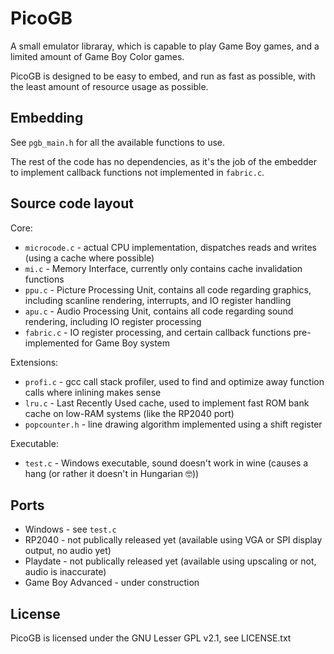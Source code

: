 # PicoGB

A small emulator libraray, which is capable to play Game Boy games, and a limited amount of Game Boy Color games.

PicoGB is designed to be easy to embed, and run as fast as possible, with the least amount of resource usage as possible.

## Embedding

See `pgb_main.h` for all the available functions to use.

The rest of the code has no dependencies, as it's the job of the embedder to implement callback functions not implemented in `fabric.c`.

## Source code layout

Core:
- `microcode.c` - actual CPU implementation, dispatches reads and writes (using a cache where possible)
- `mi.c` - Memory Interface, currently only contains cache invalidation functions
- `ppu.c` - Picture Processing Unit, contains all code regarding graphics, including scanline rendering, interrupts, and IO register handling
- `apu.c` - Audio Processing Unit, contains all code regarding sound rendering, including IO register processing
- `fabric.c` - IO register processing, and certain callback functions pre-implemented for Game Boy system

Extensions:
- `profi.c` - gcc call stack profiler, used to find and optimize away function calls where inlining makes sense
- `lru.c` - Last Recently Used cache, used to implement fast ROM bank cache on low-RAM systems (like the RP2040 port)
- `popcounter.h` - line drawing algorithm implemented using a shift register

Executable:
- `test.c` - Windows executable, sound doesn't work in wine (causes a hang (or rather it doesn't in Hungarian 🤓))

## Ports
- Windows - see `test.c`
- RP2040 - not publically released yet (available using VGA or SPI display output, no audio yet)
- Playdate - not publically released yet (available using upscaling or not, audio is inaccurate)
- Game Boy Advanced - under construction

## License

PicoGB is licensed under the GNU Lesser GPL v2.1, see LICENSE.txt
